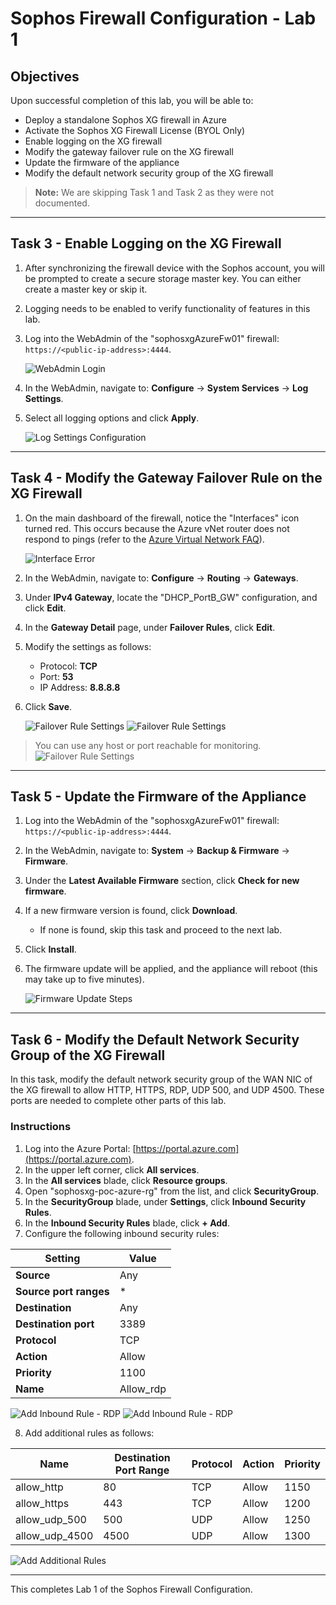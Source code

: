 # Sophos Firewall Configuration - Lab 1

## Objectives

Upon successful completion of this lab, you will be able to:

- Deploy a standalone Sophos XG firewall in Azure
- Activate the Sophos XG Firewall License (BYOL Only)
- Enable logging on the XG firewall
- Modify the gateway failover rule on the XG firewall
- Update the firmware of the appliance
- Modify the default network security group of the XG firewall

> **Note:** We are skipping Task 1 and Task 2 as they were not documented.

---

## Task 3 - Enable Logging on the XG Firewall

1. After synchronizing the firewall device with the Sophos account, you will be prompted to create a secure storage master key. You can either create a master key or skip it.
2. Logging needs to be enabled to verify functionality of features in this lab.
3. Log into the WebAdmin of the "sophosxgAzureFw01" firewall: `https://<public-ip-address>:4444`.

   ![WebAdmin Login](https://github.com/fishab-awa/Sophos-Cloud-Security-Labs/blob/main/images/lab1/sophosFW-login%20portal.png)

4. In the WebAdmin, navigate to: 
   **Configure** → **System Services** → **Log Settings**.
5. Select all logging options and click **Apply**.

   ![Log Settings Configuration](https://github.com/fishab-awa/Sophos-Cloud-Security-Labs/blob/main/images/lab1/logging-settings.png)

---

## Task 4 - Modify the Gateway Failover Rule on the XG Firewall

1. On the main dashboard of the firewall, notice the "Interfaces" icon turned red. This occurs because the Azure vNet router does not respond to pings (refer to the [Azure Virtual Network FAQ](https://learn.microsoft.com/en-us/azure/virtual-network/virtual-networks-faq)).

   ![Interface Error](https://github.com/fishab-awa/Sophos-Cloud-Security-Labs/blob/main/images/lab1/bad-interface.png)

2. In the WebAdmin, navigate to: 
   **Configure** → **Routing** → **Gateways**.
3. Under **IPv4 Gateway**, locate the "DHCP_PortB_GW" configuration, and click **Edit**.
4. In the **Gateway Detail** page, under **Failover Rules**, click **Edit**.
5. Modify the settings as follows:
   - Protocol: **TCP**
   - Port: **53**
   - IP Address: **8.8.8.8**
6. Click **Save**.

   ![Failover Rule Settings](https://github.com/fishab-awa/Sophos-Cloud-Security-Labs/blob/main/images/lab1/failover-config1.png)
   ![Failover Rule Settings](https://github.com/fishab-awa/Sophos-Cloud-Security-Labs/blob/main/images/lab1/failover-config2.png)
> You can use any host or port reachable for monitoring.
   ![Failover Rule Settings](https://github.com/fishab-awa/Sophos-Cloud-Security-Labs/blob/main/images/lab1/failover-config3.png)



   
---

## Task 5 - Update the Firmware of the Appliance

1. Log into the WebAdmin of the "sophosxgAzureFw01" firewall: `https://<public-ip-address>:4444`.
2. In the WebAdmin, navigate to: 
   **System** → **Backup & Firmware** → **Firmware**.
3. Under the **Latest Available Firmware** section, click **Check for new firmware**.
4. If a new firmware version is found, click **Download**.
   - If none is found, skip this task and proceed to the next lab.
5. Click **Install**.
6. The firmware update will be applied, and the appliance will reboot (this may take up to five minutes).

   ![Firmware Update Steps](https://github.com/fishab-awa/Sophos-Cloud-Security-Labs/blob/main/images/lab1/firware-update.png)

---

## Task 6 - Modify the Default Network Security Group of the XG Firewall

In this task, modify the default network security group of the WAN NIC of the XG firewall to allow HTTP, HTTPS, RDP, UDP 500, and UDP 4500. These ports are needed to complete other parts of this lab.

### Instructions

1. Log into the Azure Portal: [https://portal.azure.com](https://portal.azure.com).
2. In the upper left corner, click **All services**.
3. In the **All services** blade, click **Resource groups**.
4. Open "sophosxg-poc-azure-rg" from the list, and click **SecurityGroup**.
5. In the **SecurityGroup** blade, under **Settings**, click **Inbound Security Rules**.
6. In the **Inbound Security Rules** blade, click **+ Add**.
7. Configure the following inbound security rules:

| Setting               | Value          |
|-----------------------|----------------|
| **Source**            | Any            |
| **Source port ranges**| *              |
| **Destination**       | Any            |
| **Destination port**  | 3389           |
| **Protocol**          | TCP            |
| **Action**            | Allow          |
| **Priority**          | 1100           |
| **Name**              | Allow_rdp      |

   ![Add Inbound Rule - RDP](https://github.com/fishab-awa/Sophos-Cloud-Security-Labs/blob/main/images/lab1/sophos-secgrp-navgation.png)
   ![Add Inbound Rule - RDP](https://github.com/fishab-awa/Sophos-Cloud-Security-Labs/blob/main/images/lab1/adding-inbound-rule.png)

8. Add additional rules as follows:

| Name               | Destination Port Range | Protocol | Action | Priority |
|--------------------|-------------------------|----------|--------|----------|
| allow_http         | 80                      | TCP      | Allow  | 1150     |
| allow_https        | 443                     | TCP      | Allow  | 1200     |
| allow_udp_500      | 500                     | UDP      | Allow  | 1250     |
| allow_udp_4500     | 4500                    | UDP      | Allow  | 1300     |

   ![Add Additional Rules](https://github.com/fishab-awa/Sophos-Cloud-Security-Labs/blob/main/images/lab1/all-inbound-rules.png)

---



This completes Lab 1 of the Sophos Firewall Configuration.

